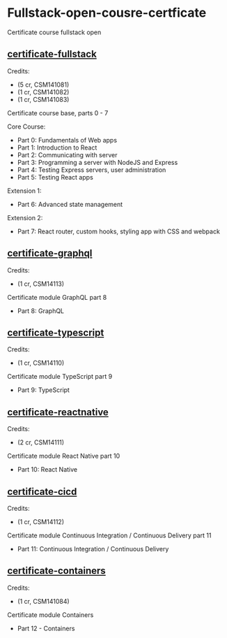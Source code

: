 # Fullstack-open-cousre-certficate

Certificate course fullstack open

## [certificate-fullstack](./certificate-fullstack.png)

Credits:

- (5 cr, CSM141081)
- (1 cr, CSM141082)
- (1 cr, CSM141083)

Certificate course base, parts 0 - 7

Core Course:

- Part 0: Fundamentals of Web apps
- Part 1: Introduction to React
- Part 2: Communicating with server
- Part 3: Programming a server with NodeJS and Express
- Part 4: Testing Express servers, user administration
- Part 5: Testing React apps

Extension 1:

- Part 6: Advanced state management

Extension 2:

- Part 7: React router, custom hooks, styling app with CSS and webpack

## [certificate-graphql](./certificate-graphql.png)

Credits:

- (1 cr, CSM14113)

Certificate module GraphQL part 8

- Part 8: GraphQL

## [certificate-typescript](./certificate-typescript.png)

Credits:

- (1 cr, CSM14110)

Certificate module TypeScript part 9

- Part 9: TypeScript

## [certificate-reactnative](./certificate-reactnative.png)

Credits:

- (2 cr, CSM14111)

Certificate module React Native part 10

- Part 10: React Native

## [certificate-cicd](./certificate-cicd.png)

Credits:

- (1 cr, CSM14112)

Certificate module Continuous Integration / Continuous Delivery part 11

- Part 11: Continuous Integration / Continuous Delivery

## [certificate-containers](./certificate-containers.png)

Credits:

- (1 cr, CSM141084)

Certificate module Containers

- Part 12 - Containers
